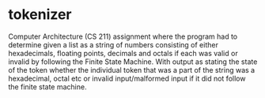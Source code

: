 # tokenizer

Computer Architecture (CS 211) assignment where the program had to determine given a list as a string of numbers consisting of either  hexadecimals, floating points, decimals and octals if each was valid or invalid by following the Finite State Machine. With output as stating the state of the token whether the individual token that was a part of the string was a hexadecimal, octal etc or invalid input/malformed input if it did not follow the finite state machine.
